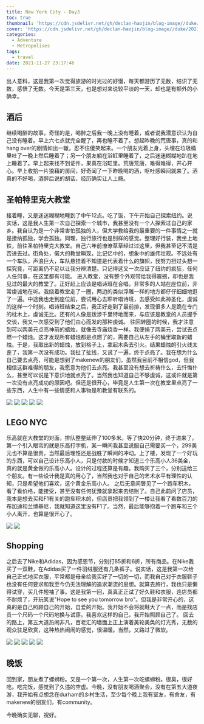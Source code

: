 ```yaml
---
title: New York City - Day3
toc: true
thumbnail: 'https://cdn.jsdelivr.net/gh/declan-haojin/blog-image//duke/20211128000502.png'
cover: 'https://cdn.jsdelivr.net/gh/declan-haojin/blog-image//duke/20211128000502.png'
categories:
  - Adventure
  - Metropolises
tags:
  - travel
date: 2021-11-27 23:17:46
---
```

出人意料，这是我第一次觉得旅游的时光过的好慢，每天都游历了无数，结识了无数，感悟了无数。今天是第三天，也是想对来说较平淡的一天，却也是有额外的小确幸。

<!--more-->

## 酒后
继续喝醉的故事，奇怪的是，喝醉之后我一晚上没有睡着，或者说我潜意识认为自己没有睡着。早上六七点就完全醒了，再也睡不着了。想起昨晚的荒唐事，真的和hang over的剧情如出一辙，忍不住傻笑起来。一个朋友光着上身，头埋在垃圾桶里吐了一晚上然后睡着了；另一个朋友躺在浴缸里睡着了，之后迷迷糊糊地趴在地上睡着了。早上起来找不到证件，果真在浴缸里。荒唐荒唐，难得难得，开心开心。早上收拾一片狼藉的房间，好奇闻了一下昨晚喝的酒，呕吐感瞬间就来了。酒真的不好喝，酒醉后说的胡话，经历确实让人上瘾。
## 圣帕特里克大教堂
接着睡，又是迷迷糊糊地睡到了中午12点。吃了饭，下午开始自己探索纽约。说实话，这是我人生第一次自己探索一个城市，我甚至没有一个人探索过自己的家乡。我自认为是一个非常害怕孤独的人，但大学教给我的最重要的一件事情之一就是接纳孤独，学会孤独。同理，独行旅行也是别样的感觉。整理好行装，我坐上地铁，前往圣帕特里克大教堂。自己六年前潦潦草草经过过这里，但我甚至记不清是否进去过。街角处，偌大的教堂瞬现，比记忆中的，想象中的雄伟壮观。不远处有一个车队，声浪巨大，车队悬挂着不知道是代表着什么的旗帜，我努力扭过头想一探究竟，可距离仍不足以让我分辨清楚。只记得这又一次应证了纽约的疯狂，任何人任何事，在这里都有可能。
进入教堂，没有整个外观带给我得震撼，却也是我见过的最大的教堂了。正好赶上应该是唱诗班在合唱，非常多的人站在座位前，非常虔诚地在听。我绕着教堂走了一圈，两边的类似浮雕一样的地方都仔仔细细地逛了一遍。中途我也走到座位前，尝试用心去聆听唱诗班，去感受如此神圣化，虔诚的这样一个时刻。唱诗班结束之后，我正好走到了最前排，发现很多人是跪在专门的枕木上，虔诚无比。还有的人像是跋涉千里特地而来，与应该是教堂的人员握手交谈，我又一次感受到了他们由心而发的那种虔诚。
往回转圈的时候，我才注意到可以两美元点亮神前的蜡烛，就像去寺庙烧香一样。我便捐了两美元，尝试去点燃一个蜡烛。这才发现所有蜡烛都是点燃了的，需要自己从左手的桶里取新的蜡烛。于是，我取出新的蜡烛，放到格子上，拿起木条去引火。结果蜡烛的引火线太歪了，我第一次没有成功。我扯了扯线，又试了一遍，终于点亮了。我在想为什么自己要去点亮，可能是想到了makenew的朋友们，虽然我目前不相信god，但我相信这群难得的朋友，我愿意为他们去点亮。我甚至没有想去祈祷什么，去忏悔什么，甚至可以说是下意识地就点亮了。当然我也知道自己不够虔诚，这或许就是第一次没有点亮成功的原因吧。但还是很开心，毕竟是人生第一次在教堂里点亮了一些东西，人生中有一些情感和人事物是和教堂有联系的。


<div class="justified-gallery">

![](https://cdn.jsdelivr.net/gh/declan-haojin/blog-image//duke/20211127232903.png)
![](https://cdn.jsdelivr.net/gh/declan-haojin/blog-image//duke/20211127233859.png)
![](https://cdn.jsdelivr.net/gh/declan-haojin/blog-image//duke/20211127233914.png)
![](https://cdn.jsdelivr.net/gh/declan-haojin/blog-image//duke/20211127233928.png)
![](https://cdn.jsdelivr.net/gh/declan-haojin/blog-image//duke/20211127233946.png)
</div>

## LEGO NYC
乐高就在大教堂的对面，排队整整延伸了100多米。等了快20分钟，终于进来了。第一个引入眼帘的就是乐高打字机，某一瞬间我甚至说服自己需要买一个，299美元也不算是很贵，当然最后理性还是战胜了瞬间的冲动。上了楼，发现了一个好玩的东西，可以自己设计乐高小人，只是付款的时候才知道三个乐高小人36美金，真的就是黄金做的乐高小人。设计的过程还算是有趣，我购买了三个，分别送给三个朋友。有一些设计我是真的用心了，当然我也对于自己的艺术水平有理性的认知，只是希望他们喜欢，这个黄金乐高小人。
之后无意间瞥见了一个跑车积木，看了看价格，能接受，甚至没有任何犹豫就拿起来去结账了。自己此前问了店员，我本是想去买和F1有关的跑车积木的，但店员把我领到了一楼让我看了看数百刀的布加迪和兰博基尼，我就知道这里没有F1了。当然，最后能够抱着一个跑车和三个小人离开，也算是很开心了。

<div class="justified-gallery">

![](https://cdn.jsdelivr.net/gh/declan-haojin/blog-image//duke/20211127234252.png)
![](https://cdn.jsdelivr.net/gh/declan-haojin/blog-image//duke/20211127234935.png)
</div>

## Shopping
之后去了Nike和Adidas，因为感恩节，分别打85折和6折，所有商品。在Nike我买了一双鞋，在Adidas买了一件羽绒服还有几条裤子。说实话，这是我第一次给自己正式地买衣服，平常都是母亲给我买好了一切的一切，而我自己对于衣服鞋子也没有任何要求和我至今仍无法理解的追求潮流的思想。就算去旅行，我也只是懒得试穿，买几件短袖了事。这是我第一回，真真正正试了好久鞋和衣服，连店员都不耐烦了，开玩笑说"Hope to see you tomorrow bro"。但我是非常开心的，这真的是自己照顾自己的开始，自爱的开始。我开始不会将就鞋大了一点，而是找店员一个尺码一个尺码地换与试穿。我喜欢这样的自己，我开始照顾自己了。
回去的路上，第五大道热闹非凡，百老汇的墙面上正上演着美轮美奂的灯光秀，无数的观众驻足欣赏，这种热热闹闹的感觉，很温暖。当然，又路过了微软。

<div class="justified-gallery">

![](https://cdn.jsdelivr.net/gh/declan-haojin/blog-image//duke/20211128000223.png)
![](https://cdn.jsdelivr.net/gh/declan-haojin/blog-image//duke/20211128000207.png)
![](https://cdn.jsdelivr.net/gh/declan-haojin/blog-image//duke/20211128000239.png)
![](https://cdn.jsdelivr.net/gh/declan-haojin/blog-image//duke/20211128000257.png)
![](https://cdn.jsdelivr.net/gh/declan-haojin/blog-image//duke/20211128000339.png)
</div>

## 晚饭
回到家，朋友煮了螺蛳粉。又是一个第一次，人生第一次吃螺蛳粉。很臭，很好吃。吃完饭，感觉到了久违的空虚。今晚，没有朋友喝酒聚会，没有在第五大道夜游，我开始有点想念在durham的乡村生活，至少每个晚上我有室友，有舍友，有makenew的朋友们，有community。

今晚确实无聊，祝好。
